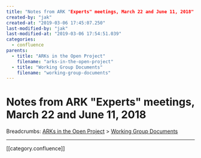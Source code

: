 ```yaml
---
title: "Notes from ARK "Experts" meetings, March 22 and June 11, 2018"
created-by: "jak"
created-at: "2019-03-06 17:45:07.250"
last-modified-by: "jak"
last-modified-at: "2019-03-06 17:54:51.039"
categories:
  - confluence
parents:
  - title: "ARKs in the Open Project"
    filename: "arks-in-the-open-project"
  - title: "Working Group Documents"
    filename: "working-group-documents"
---
```


# Notes from ARK "Experts" meetings, March 22 and June 11, 2018

Breadcrumbs: [ARKs in the Open Project](arks-in-the-open-project.md) > [Working Group Documents](working-group-documents.md)


---

[[category.confluence]]
